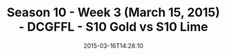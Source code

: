 ---
title: Season 10 - Week 3 (March 15, 2015) - DCGFFL - S10 Gold vs S10 Lime
teams-score:
- team: _teams/s10-gold.md
  score: 34
- team: _teams/s10-lime.md
  score: 13
mvp: Donald M. (Gold), Michelle T. (Lime)
game-ball: N/A
season: 10
week: 0
date: '2015-03-16T14:28:10'
pageid: season-10-week-three-4427-vs-4429
---